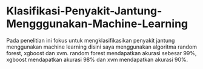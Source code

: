 # Klasifikasi-Penyakit-Jantung-Mengggunakan-Machine-Learning
Pada penelitian ini fokus untuk mengklasifikasikan penyakit jantung menggunakan machine learning disini saya menggunakan algoritma random forest, xgboost dan xvm. random forest mendapatkan akurasi sebesar 99%, xgboost mendapatkan akurasi 98% dan xvm mendapatkan akurasi 90%. 
